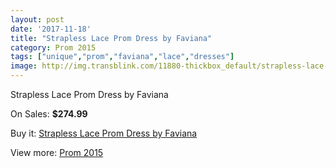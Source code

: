 ```yaml
---
layout: post
date: '2017-11-18'
title: "Strapless Lace Prom Dress by Faviana"
category: Prom 2015
tags: ["unique","prom","faviana","lace","dresses"]
image: http://img.transblink.com/11880-thickbox_default/strapless-lace-prom-dress-by-faviana.jpg
---
```

Strapless Lace Prom Dress by Faviana

On Sales: **$274.99**
<a href="https://www.transblink.com/en/prom-2015/3861-strapless-lace-prom-dress-by-faviana.html"><amp-img layout="responsive" width="600" height="600" src="//img.transblink.com/11880-thickbox_default/strapless-lace-prom-dress-by-faviana.jpg" alt="Strapless Lace Prom Dress by Faviana 0" /></a>
<a href="https://www.transblink.com/en/prom-2015/3861-strapless-lace-prom-dress-by-faviana.html"><amp-img layout="responsive" width="600" height="600" src="//img.transblink.com/11881-thickbox_default/strapless-lace-prom-dress-by-faviana.jpg" alt="Strapless Lace Prom Dress by Faviana 1" /></a>

Buy it: [Strapless Lace Prom Dress by Faviana](https://www.transblink.com/en/prom-2015/3861-strapless-lace-prom-dress-by-faviana.html "Strapless Lace Prom Dress by Faviana")

View more: [Prom 2015](https://www.transblink.com/en/10-prom-2015 "Prom 2015")